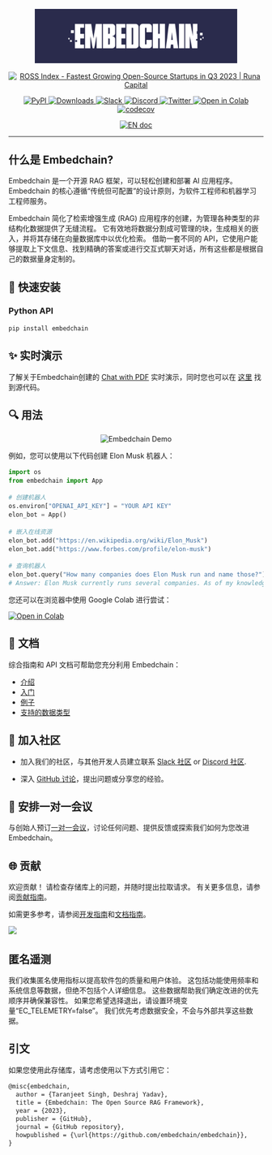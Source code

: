 <p align="center">
  <img src="docs/logo/dark.svg" width="400px" alt="Embedchain Logo">
</p>

<p align="center">
  <a href="https://runacap.com/ross-index/q3-2023/" target="_blank" rel="noopener"><img style="width: 260px; height: 56px" src="https://runacap.com/wp-content/uploads/2023/10/ROSS_badge_black_Q3_2023.svg" alt="ROSS Index - Fastest Growing Open-Source Startups in Q3 2023 | Runa Capital" width="260" height="56"/></a>
</p>

<p align="center">
  <a href="https://pypi.org/project/embedchain/">
    <img src="https://img.shields.io/pypi/v/embedchain" alt="PyPI">
  </a>
  <a href="https://pepy.tech/project/embedchain">
    <img src="https://static.pepy.tech/badge/embedchain" alt="Downloads">
  </a>
  <a href="https://embedchain.ai/slack">
    <img src="https://img.shields.io/badge/slack-embedchain-brightgreen.svg?logo=slack" alt="Slack">
  </a>
  <a href="https://embedchain.ai/discord">
    <img src="https://dcbadge.vercel.app/api/server/6PzXDgEjG5?style=flat" alt="Discord">
  </a>
  <a href="https://twitter.com/embedchain">
    <img src="https://img.shields.io/twitter/follow/embedchain" alt="Twitter">
  </a>
  <a href="https://colab.research.google.com/drive/138lMWhENGeEu7Q1-6lNbNTHGLZXBBz_B?usp=sharing">
    <img src="https://colab.research.google.com/assets/colab-badge.svg" alt="Open in Colab">
  </a>
  <a href="https://codecov.io/gh/embedchain/embedchain">
    <img src="https://codecov.io/gh/embedchain/embedchain/graph/badge.svg?token=EMRRHZXW1Q" alt="codecov">
  </a>
</p>

<p align="center">
    <a href="../README.md"><img src="https://img.shields.io/badge/english-document-white.svg" alt="EN doc"></a>
</p>

<hr />

## 什么是 Embedchain?

Embedchain 是一个开源 RAG 框架，可以轻松创建和部署 AI 应用程序。 Embedchain 的核心遵循“传统但可配置”的设计原则，为软件工程师和机器学习工程师服务。

Embedchain 简化了检索增强生成 (RAG) 应用程序的创建，为管理各种类型的非结构化数据提供了无缝流程。 它有效地将数据分割成可管理的块，生成相关的嵌入，并将其存储在向量数据库中以优化检索。 借助一套不同的 API，它使用户能够提取上下文信息、找到精确的答案或进行交互式聊天对话，所有这些都是根据自己的数据量身定制的。

## 🔧 快速安装

### Python API

```bash
pip install embedchain
```

## ✨ 实时演示

了解关于Embedchain创建的 [Chat with PDF](https://embedchain.ai/demo/chat-pdf) 实时演示，同时您也可以在 [这里](https://github.com/embedchain/embedchain/tree/main/examples/chat-pdf) 找到源代码。

## 🔍 用法

<!-- Demo GIF or Image -->
<p align="center">
  <img src="docs/images/cover.gif" width="900px" alt="Embedchain Demo">
</p>

例如，您可以使用以下代码创建 Elon Musk 机器人：

```python
import os
from embedchain import App

# 创建机器人
os.environ["OPENAI_API_KEY"] = "YOUR API KEY"
elon_bot = App()

# 嵌入在线资源
elon_bot.add("https://en.wikipedia.org/wiki/Elon_Musk")
elon_bot.add("https://www.forbes.com/profile/elon-musk")

# 查询机器人
elon_bot.query("How many companies does Elon Musk run and name those?")
# Answer: Elon Musk currently runs several companies. As of my knowledge, he is the CEO and lead designer of SpaceX, the CEO and product architect of Tesla, Inc., the CEO and founder of Neuralink, and the CEO and founder of The Boring Company. However, please note that this information may change over time, so it's always good to verify the latest updates.
```

您还可以在浏览器中使用 Google Colab 进行尝试：

[![Open in Colab](https://colab.research.google.com/assets/colab-badge.svg)](https://colab.research.google.com/drive/17ON1LPonnXAtLaZEebnOktstB_1cJJmh?usp=sharing)

## 📖 文档
综合指南和 API 文档可帮助您充分利用 Embedchain：

- [介绍](https://docs.embedchain.ai/get-started/introduction#what-is-embedchain)
- [入门](https://docs.embedchain.ai/get-started/quickstart)
- [例子](https://docs.embedchain.ai/examples)
- [支持的数据类型](https://docs.embedchain.ai/components/data-sources/overview)

## 🔗 加入社区

* 加入我们的社区，与其他开发人员建立联系 [Slack 社区](https://embedchain.ai/slack) or [Discord 社区](https://embedchain.ai/discord).

* 深入 [GitHub 讨论](https://github.com/embedchain/embedchain/discussions)，提出问题或分享您的经验。

## 🤝 安排一对一会议

与创始人预订[一对一会议](https://cal.com/taranjeetio/ec)，讨论任何问题、提供反馈或探索我们如何为您改进 Embedchain。

## 🌐 贡献

欢迎贡献！ 请检查存储库上的问题，并随时提出拉取请求。
有关更多信息，请参阅[贡献指南](CONTRIBUTING.md)。

如需更多参考，请参阅[开发指南](https://docs.embedchain.ai/contribution/dev)和[文档指南](https://docs.embedchain.ai/contribution/docs)。

<a href="https://github.com/embedchain/embedchain/graphs/contributors">
  <img src="https://contrib.rocks/image?repo=embedchain/embedchain" />
</a>

## 匿名遥测

我们收集匿名使用指标以提高软件包的质量和用户体验。 这包括功能使用频率和系统信息等数据，但绝不包括个人详细信息。 这些数据帮助我们确定改进的优先顺序并确保兼容性。 如果您希望选择退出，请设置环境变量“EC_TELEMETRY=false”。 我们优先考虑数据安全，不会与外部共享这些数据。

## 引文

如果您使用此存储库，请考虑使用以下方式引用它：

```
@misc{embedchain,
  author = {Taranjeet Singh, Deshraj Yadav},
  title = {Embedchain: The Open Source RAG Framework},
  year = {2023},
  publisher = {GitHub},
  journal = {GitHub repository},
  howpublished = {\url{https://github.com/embedchain/embedchain}},
}
```